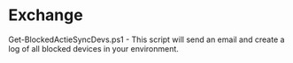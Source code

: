 # Exchange
Get-BlockedActieSyncDevs.ps1 - This script will send an email and create a log of all blocked devices in your environment.  